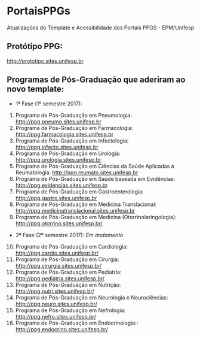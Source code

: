 # PortaisPPGs
Atualizações do Template e Acessibilidade dos Portais PPGS - EPM/Unifesp


## Protótipo PPG:
http://prototipo.sites.unifesp.br

## Programas de Pós-Graduação que aderiram ao novo template:

* 1ª Fase (1º semestre 2017):
1) Programa de Pós-Graduação em Pneumologia: http://ppg.pneumo.sites.unifesp.br
2) Programa de Pós-Graduação em Farmacologia: http://ppg.farmacologia.sites.unifesp.br
3) Programa de Pós-Graduação em Infectologia: http://ppg.infecto.sites.unifesp.br
4) Programa de Pós-Graduação em Urologia: http://ppg.urologia.sites.unifesp.br
5) Programa de Pós-Graduação em Ciências da Saúde Aplicadas à Reumatologia: http://ppg.reumato.sites.unifesp.br
6) Programa de Pós-Graduação em Saúde baseada em Evidências: http://ppg.evidencias.sites.unifesp.br
7) Programa de Pós-Graduação em Gastroenterologia: http://ppg.gastro.sites.unifesp.br
8) Programa de Pós-Graduação em Medicina Translacional: http://ppg.medicinatranslacional.sites.unifesp.br
9) Programa de Pós-Graduação em Medicina (Otorrinolaringologia): http://ppg.otorrino.sites.unifesp.br/

* 2ª Fase (2º semestre 2017):
*Em andamento*
10) Programa de Pós-Graduação em Cardiologia: http://ppg.cardio.sites.unifesp.br/
11) Programa de Pós-Graduação em Cirurgia: http://ppg.cirurgia.sites.unifesp.br/
12) Programa de Pós-Graduação em Pediatria: http://ppg.pediatria.sites.unifesp.br/
13) Programa de Pós-Graduação em Nutrição: http://ppg.nutri.sites.unifesp.br/
14) Programa de Pós-Graduação em Neurologia e Neurociências: http://ppg.neuro.sites.unifesp.br/
15) Programa de Pós-Graduação em Nefrologia: http://ppg.nefro.sites.unifesp.br/
16) Programa de Pós-Graduação em Endocrinologia:: http://ppg.endocrino.sites.unifesp.br/
